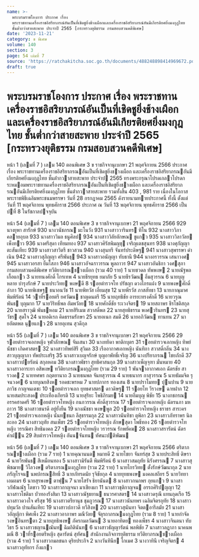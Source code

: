 ```yaml
---
name: >-
  พระบรมราชโองการ ประกาศ เรื่อง
  พระราชทานเครื่องราชอิสริยาภรณ์อันเป็นที่เชิดชูยิ่งช้างเผือกและเครื่องราชอิสริยาภรณ์อันมีเกียรติยศยิ่งมงกุฎไทย
  ชั้นต่ำกว่าสายสะพาย ประจำปี 2565 [กระทรวงยุติธรรม กรมสอบสวนคดีพิเศษ]
date: '2023-11-21'
category: ข พิเศษ
volume: 140
section: 3
page: 54 เล่มที่ 7
source: 'https://ratchakitcha.soc.go.th/documents/488248898414969672.pdf'
draft: true
---
```


# พระบรมราชโองการ ประกาศ เรื่อง พระราชทานเครื่องราชอิสริยาภรณ์อันเป็นที่เชิดชูยิ่งช้างเผือกและเครื่องราชอิสริยาภรณ์อันมีเกียรติยศยิ่งมงกุฎไทย ชั้นต่ำกว่าสายสะพาย ประจำปี 2565 [กระทรวงยุติธรรม กรมสอบสวนคดีพิเศษ]

หน้า 1 (เลมที่ 7 ) เลม 140 ตอนพิเศษ 3 ข ราชกิจจานุเบกษา 21 พฤศจิกายน 2566 ประกาศ เรื่อง พระราชทานเครื่องราชอิสริยาภรณอันเป็นที่เชิดชูยิ่งชางเผือก และเครื่องราชอิสริยาภรณอันมีเกียรติยศยิ่งมงกุฎไทย ชั้นต่ํากวาสายสะพาย ประจําป 2565 ทรงพระกรุณาโปรดเกลาโปรดกระหมอมพระราชทานเครื่องราชอิสริยาภรณอันเป็นที่เชิดชูยิ่งชางเผือก และเครื่องราชอิสริยาภรณอันมีเกียรติยศยิ่งมงกุฎไทย ชั้นต่ํากวาสายสะพาย รวมทั้งสิ้น 403 , 981 ราย เนื่องในโอกาสพระราชพิธีเฉลิมพระชนมพรรษา วันที่ 28 กรกฎาคม 2565 ดังรายนามทายประกาศนี้ ทั้งนี้ ตั้งแต่วันที่ 11 พฤศจิกายน พุทธศักราช 2566 ประกาศ ณ วันที่ 13 พฤศจิกายน พุทธศักราช 2566 เป็นปที่ 8 ในรัชกาลปจจุบัน

หน้า 54 (เลมที่ 7 ) เลม 140 ตอนพิเศษ 3 ข ราชกิจจานุเบกษา 21 พฤศจิกายน 2566 929 นางยุพา สารักษ์ 930 นางวนัชภรณ มะโนวัง 931 นางสาววารินทร ทิโน 932 นางสาววิภา คลายอุบล 933 นางสาววิมล ธนูศิลป 934 นางสาววิลัยลักษณ ชูแกว 935 นางสาววิลาวัลย เพ็งทาว 936 นางศรีสุดา เทียมทอง 937 นางสาวศิรัสพิมญชุ เจริญเตชสุนทร 938 นางศุกัญญา ตะสันเทียะ 939 นางสาวสาวิตรี ชาวสวน 940 นางสุนทรี จันทร์ประดิษฐ 941 นางสาวสุพรรษา ดําเนิน 942 นางสาวสุภิญญา ศรีพันธุ 943 นางสาวอนัญญา ทับธานี 944 นางอรวรรณ เสนาวงศ 945 นางสาวอรสา ยิ้มโสภา 946 นางสาวอัจฉราวรรณ พูลถาวร 947 นางสาวอันธิกา วงศสุภา กรมสอบสวนคดีพิเศษ ทวีติยาภรณชางเผือก (รวม 40 ราย) 1 นายชวดล ทัพพงษ 2 นายณัฐพล เกื้อแกว 3 นายทนงศักดิ์ ไกรเทพ 4 นายธีรยุทธ ยมาภัย 5 นายธีรวัฒน อิ่มสุวรรณ 6 นายบุญหลาย บํารุงรักษ์ 7 นายประวิทย พงษดี 8 รอยตํารวจโท ปรัชญา ดวงไกรแฝง 9 นายพงษศักดิ์ ลําภา 10 นายพิเชษฐ ธนาอนวัช 11 นายพิทวัส เอี่ยมสุข 12 นายพีรวัส ภาสสัทธา 13 นายภาณุมาศ พิมพิรัตน์ 14 วาที่รอยตรี ยศวัฒน ชาญดนตรี 15 นายฤทธิชัย อารยะทรงศักดิ์ 16 นายวรุณพันธ บุญมาก 17 นายวิริทธิ์พล อัมพวัลย 18 นายศักดิ์ชัย ระเวงจิตร 19 นายสถาพร ธีรโชติสกุล 20 นายสราวุฒิ พันธหอม 21 นายสิริเมฆ สวาสดิ์พล 22 นายสุทธิธรรม พงศวรินทร 23 นายสุวัชร สุดใจ 24 นายอดิเรก คิดธรรมรักษา 25 นายอเนก สมดี 26 นายอภิวัฒน ทานทน 27 นายอัตตพล นุยแกว 28 นายอุเทน สุวดีกุล

หน้า 55 (เลมที่ 7 ) เลม 140 ตอนพิเศษ 3 ข ราชกิจจานุเบกษา 21 พฤศจิกายน 2566 29 รอยตํารวจเอกหญิง จุฬาลักษณ จันเสนา 30 นางทยิดา พาติกบุตร 31 รอยตํารวจเอกหญิง ทิพย์นัชชา เกิดศาสตร 32 นางสาวทิพย์สิรี สุวิมล 33 เรืออากาศเอกหญิง นันทิกา สวาสดิ์กลิ่น 34 นางสาวบุญญาภา ทัพประเสริฐ 35 นางสาวเบญจรักษ์ บุญอาพัทธิ์เจริญ 36 นางปรียาภรณ ไชยภักดี 37 นางสาวปยรัตน์ สกุลหอม 38 นางสาวพัชรา สุทธิศาสนกุล 39 นางสาวเพ็ญจุฑา มั่นหมาย 40 นางสาวอาระยา อสิพงษ ทวีติยาภรณมงกุฎไทย (รวม 29 ราย) 1 พันจาอากาศเอก ฉัตรชัย สารวงค 2 นายทศพร กฤตยานาถ 3 นายธนพล จันทสุวรรณ 4 นายธนากร กาสุวรรณ 5 นายธัมมจิต รุจนวงศ 6 นายบุณยสิงห รอดชะพรหม 7 นายปภากร ทองเสน 8 นายปราโมทย ปุนปาน 9 นายภาวิช กาญจนเตชะ 10 รอยตํารวจเอก ยุทธศาสตร ดาวดิษฐ 11 รอยโท วีรวงษ ฉายฝาก 12 นายสมประสงค ประเทืองเกียรติ 13 นายสุริยะ โพธิภิรมย 14 นายอิ่มบุญ พิชัย 15 นางกชกรณ อรรคฮาดศรี 16 รอยตํารวจโทหญิง กนกวรรณ ศักดิ์สุวรรณ 17 รอยตํารวจเอกหญิง ฉัตรนภา มหถาวร 18 นางสาวชนรดี อยู่ยั่งยืน 19 นางณัชชา พงษพูล 20 รอยตํารวจโทหญิง ธราธร สาระคร 21 รอยตํารวจเอกหญิง นันทชนก ลีสุธรรมกุล 22 นางสาวนันทิชา ตุพิลา 23 นางสาวภัทราพร นิลละออ 24 นางสาวฤทัย สนเพ็ชร 25 รอยตํารวจโทหญิง ลักษสุดา โพธิ์ทอง 26 รอยตํารวจโทหญิง วรรณิศา สิทธิมงคล 27 รอยตํารวจโทหญิง วรวรรณ รักพยัคฆ 28 นางสาวสรารัตน์ ฉัตรคําฝน 29 สิบตํารวจโทหญิง อันนจันทน ทัศนะปติพัฒน

หน้า 56 (เลมที่ 7 ) เลม 140 ตอนพิเศษ 3 ข ราชกิจจานุเบกษา 21 พฤศจิกายน 2566 ตริตาภรณชางเผือก (รวม 7 ราย) 1 นายคุณานนต หมายดี 2 นายไชยา จันทร์สุข 3 นายประสิทธิ์ ดิษรา 4 นายวีรพันธ สีเหมือนทอง 5 นางสาวมิรันตี พิมพิรัตน์ 6 นางสาวสมฤทัย นิรังศรรณ 7 นางสาวสุพิชฌาย วิไลวงษ ตริตาภรณมงกุฎไทย (รวม 22 ราย) 1 นายไกรวิทย ตั้งรักษ์วัฒนากุล 2 นายภรัญโรจน นพปกรณสิทธิ์ 3 นายภัทรดนัย รุจิชัยกุล 4 นายยุทธพงษ มงคลเสถียร 5 นายวิทยา เอมอมร 6 นายสุรพงษ ตาฟุน 7 นายโสรัจ ธิยานันต 8 นางสาวกนกพร กุยแกว 9 นางสาวกัฬณณัฐ โตขาว 10 นางสาวกาญจนา มาเชียงผา 11 นางสาวชุติกาญจน อรรถศิริปญญา 12 นางสาวโชติมา บัวทองรังสิมา 13 นางสาวณัฐธยาน ธนวรศาสตร 14 นางสาวดรุณี แทนกุดเรือ 15 นางสาวดวงใจ ศรีสุข 16 นางสาวตรียานุช ชุมภูวรณ 17 นางสาวนันทพร เฉลิมจิตรอุทัย 18 นางสาวปทุมวัล ปานสันเทียะ 19 นางสาวปภาวดี ทวีสิงห 20 นางสาวสุนันทา จิตตอารีลมัย 21 นางสาวอัญญิกา พิศเพ็ง 22 นางสาวอาภาพร มณีวัลย จัตุรถาภรณมงกุฎไทย (รวม 8 ราย) 1 นายกําจัด วงษอินทรตา 2 นายฤทธิพงษ ภัครกมลวัฒน 3 นายอาทิตย ทองเพ็ชร 4 นางสาวจินตนา ทับวิธร 5 นางสาวชญานณันท ฉิมกิตินันท 6 นางสาวธัญญารัตน์ พลพิชัย 7 นางสาวลฎาภา นาคนพมณี 8 วาที่รอยตรีหญิง สุดารัตน์ สุทัศน สํานักงานกิจการยุติธรรม ทวีติยาภรณชางเผือก (รวม 4 ราย) 1 นางสาวกมลชนก ดุริยประกิจ 2 นางวันทินีย โกเมศ 3 นางวาทินี เจริญจิตร 4 นางสาวอุทัยกร กิ่งแกว
